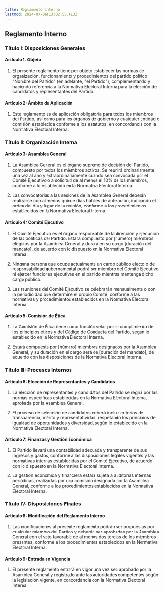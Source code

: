 ```yaml
---
title: Reglamento interno
lastmod: 2024-07-06T13:02:55.613Z
---
```

## Reglamento Interno

### Título I: Disposiciones Generales

#### Artículo 1: Objeto

1. El presente reglamento tiene por objeto establecer las normas de organización, funcionamiento y procedimientos del partido político "Nombre del Partido" (en adelante, "el Partido"), complementando y haciendo referencia a la Normativa Electoral Interna para la elección de candidatos y representantes del Partido.

#### Artículo 2: Ámbito de Aplicación

1. Este reglamento es de aplicación obligatoria para todos los miembros del Partido, así como para los órganos de gobierno y cualquier entidad o comisión establecida conforme a los estatutos, en concordancia con la Normativa Electoral Interna.

### Título II: Organización Interna

#### Artículo 3: Asamblea General

1. La Asamblea General es el órgano supremo de decisión del Partido, compuesto por todos los miembros activos. Se reunirá ordinariamente una vez al año y extraordinariamente cuando sea convocada por el Comité Ejecutivo o a solicitud de al menos el 10% de los miembros, conforme a lo establecido en la Normativa Electoral Interna.

2. Las convocatorias a las sesiones de la Asamblea General deberán realizarse con al menos quince días hábiles de antelación, indicando el orden del día y lugar de la reunión, conforme a los procedimientos establecidos en la Normativa Electoral Interna.

#### Artículo 4: Comité Ejecutivo

1. El Comité Ejecutivo es el órgano responsable de la dirección y ejecución de las políticas del Partido. Estará compuesto por [número] miembros elegidos por la Asamblea General y durará en su cargo [duración del mandato], de acuerdo con lo dispuesto en la Normativa Electoral Interna.

2. Ninguna persona que ocupe actualmente un cargo público electo o de responsabilidad gubernamental podrá ser miembro del Comité Ejecutivo ni ejercer funciones ejecutivas en el partido mientras mantenga dicho cargo público.

3. Las reuniones del Comité Ejecutivo se celebrarán mensualmente o con la periodicidad que determine el propio Comité, conforme a las normativas y procedimientos establecidos en la Normativa Electoral Interna.

#### Artículo 5: Comisión de Ética

1. La Comisión de Ética tiene como función velar por el cumplimiento de los principios éticos y del Código de Conducta del Partido, según lo establecido en la Normativa Electoral Interna.

2. Estará compuesta por [número] miembros designados por la Asamblea General, y su duración en el cargo será de [duración del mandato], de acuerdo con las disposiciones de la Normativa Electoral Interna.

### Título III: Procesos Internos

#### Artículo 6: Elección de Representantes y Candidatos

1. La elección de representantes y candidatos del Partido se regirá por las normas específicas establecidas en la Normativa Electoral Interna, aprobada por la Asamblea General.

2. El proceso de selección de candidatos deberá incluir criterios de transparencia, mérito y representatividad, respetando los principios de igualdad de oportunidades y diversidad, según lo establecido en la Normativa Electoral Interna.

#### Artículo 7: Finanzas y Gestión Económica

1. El Partido llevará una contabilidad adecuada y transparente de sus ingresos y gastos, conforme a las disposiciones legales vigentes y las normativas internas establecidas por el Comité Ejecutivo, de acuerdo con lo dispuesto en la Normativa Electoral Interna.

2. La gestión económica y financiera estará sujeta a auditorías internas periódicas, realizadas por una comisión designada por la Asamblea General, conforme a los procedimientos establecidos en la Normativa Electoral Interna.

### Título IV: Disposiciones Finales

#### Artículo 8: Modificación del Reglamento Interno

1. Las modificaciones al presente reglamento podrán ser propuestas por cualquier miembro del Partido y deberán ser aprobadas por la Asamblea General con el voto favorable de al menos dos tercios de los miembros presentes, conforme a los procedimientos establecidos en la Normativa Electoral Interna.

#### Artículo 9: Entrada en Vigencia

1. El presente reglamento entrará en vigor una vez sea aprobado por la Asamblea General y registrado ante las autoridades competentes según la legislación vigente, en concordancia con la Normativa Electoral Interna.